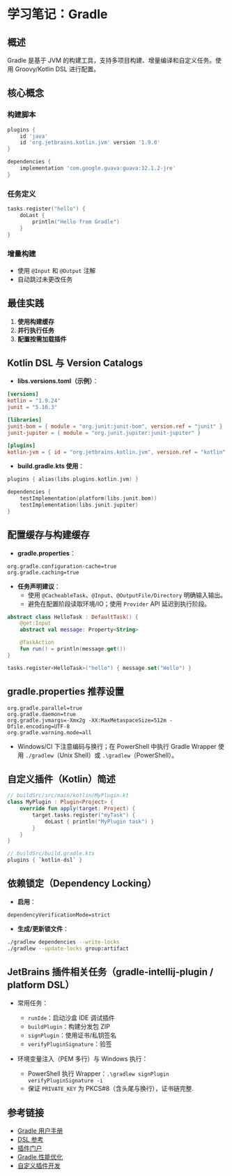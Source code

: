 # 学习笔记：Gradle

## 概述

Gradle 是基于 JVM 的构建工具，支持多项目构建、增量编译和自定义任务。使用 Groovy/Kotlin DSL 进行配置。

## 核心概念

### 构建脚本
```groovy
plugins {
    id 'java'
    id 'org.jetbrains.kotlin.jvm' version '1.9.0'
}

dependencies {
    implementation 'com.google.guava:guava:32.1.2-jre'
}
```

### 任务定义
```kotlin
tasks.register("hello") {
    doLast {
        println("Hello from Gradle")
    }
}
```

### 增量构建
- 使用 `@Input` 和 `@Output` 注解
- 自动跳过未更改任务

## 最佳实践

1. **使用构建缓存**
2. **并行执行任务**
3. **配置按需加载插件**

## Kotlin DSL 与 Version Catalogs

- **libs.versions.toml（示例）**：
```toml
[versions]
kotlin = "1.9.24"
junit = "5.10.3"

[libraries]
junit-bom = { module = "org.junit:junit-bom", version.ref = "junit" }
junit-jupiter = { module = "org.junit.jupiter:junit-jupiter" }

[plugins]
kotlin-jvm = { id = "org.jetbrains.kotlin.jvm", version.ref = "kotlin" }
```

- **build.gradle.kts 使用**：
```kotlin
plugins { alias(libs.plugins.kotlin.jvm) }

dependencies {
    testImplementation(platform(libs.junit.bom))
    testImplementation(libs.junit.jupiter)
}
```

## 配置缓存与构建缓存

- **gradle.properties**：
```properties
org.gradle.configuration-cache=true
org.gradle.caching=true
```

- **任务声明建议**：
  - 使用 `@CacheableTask`、`@Input`、`@OutputFile/Directory` 明确输入输出。
  - 避免在配置阶段读取环境/IO；使用 `Provider` API 延迟到执行阶段。

```kotlin
abstract class HelloTask : DefaultTask() {
    @get:Input
    abstract val message: Property<String>

    @TaskAction
    fun run() = println(message.get())
}

tasks.register<HelloTask>("hello") { message.set("Hello") }
```

## gradle.properties 推荐设置

```properties
org.gradle.parallel=true
org.gradle.daemon=true
org.gradle.jvmargs=-Xmx2g -XX:MaxMetaspaceSize=512m -Dfile.encoding=UTF-8
org.gradle.warning.mode=all
```

- Windows/CI 下注意编码与换行；在 PowerShell 中执行 Gradle Wrapper 使用 `./gradlew`（Unix Shell）或 `.\gradlew`（PowerShell）。

## 自定义插件（Kotlin）简述

```kotlin
// buildSrc/src/main/kotlin/MyPlugin.kt
class MyPlugin : Plugin<Project> {
    override fun apply(target: Project) {
        target.tasks.register("myTask") {
            doLast { println("MyPlugin task") }
        }
    }
}
```

```kotlin
// buildSrc/build.gradle.kts
plugins { `kotlin-dsl` }
```

## 依赖锁定（Dependency Locking）

- **启用**：
```properties
dependencyVerificationMode=strict
```

- **生成/更新锁文件**：
```bash
./gradlew dependencies --write-locks
./gradlew --update-locks group:artifact
```

## JetBrains 插件相关任务（gradle-intellij-plugin / platform DSL）

- 常用任务：
  - `runIde`：启动沙盒 IDE 调试插件
  - `buildPlugin`：构建分发包 ZIP
  - `signPlugin`：使用证书/私钥签名
  - `verifyPluginSignature`：验签

- 环境变量注入（PEM 多行）与 Windows 执行：
  - PowerShell 执行 Wrapper：`.\gradlew signPlugin verifyPluginSignature -i`
  - 保证 `PRIVATE_KEY` 为 PKCS#8（含头尾与换行），证书链完整.

## 参考链接

- [Gradle 用户手册](https://docs.gradle.org/current/userguide/userguide.html)
- [DSL 参考](https://docs.gradle.org/current/dsl/)
- [插件门户](https://plugins.gradle.org/)
- [Gradle 性能优化](https://guides.gradle.org/performance/)
- [自定义插件开发](https://docs.gradle.org/current/userguide/custom_plugins.html)
